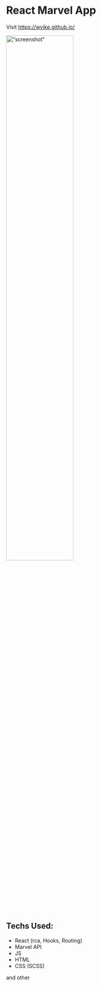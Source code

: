 # React Marvel App
  
 Visit https://wvjke.github.io/ 

<img src="https://i.ibb.co/MZdZg6y/screen.png" alt= “screenshot” width="60%" align="middle">

## Techs Used:
* React (rca, Hooks, Routing)
* Marvel API
* JS
* HTML
* CSS (SCSS)

and other

